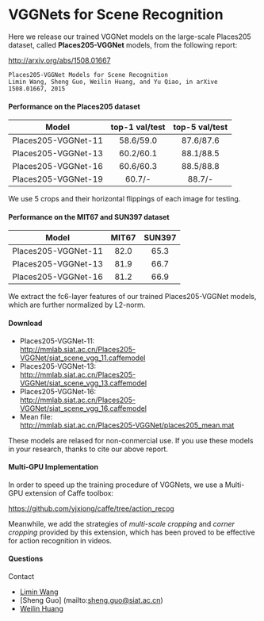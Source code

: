 # VGGNets for Scene Recognition

Here we release our trained VGGNet models on the large-scale Places205 dataset, called **Places205-VGGNet** models, from the following report:

http://arxiv.org/abs/1508.01667

    Places205-VGGNet Models for Scene Recognition
    Limin Wang, Sheng Guo, Weilin Huang, and Yu Qiao, in arXive 1508.01667, 2015
    
#### Performance on the Places205 dataset

|        Model        | top-1 val/test | top-5 val/test |
|:-------------------:|:--------------:|:--------------:|
| Places205-VGGNet-11 |    58.6/59.0   |    87.6/87.6   |
| Places205-VGGNet-13 |    60.2/60.1   |    88.1/88.5   |
| Places205-VGGNet-16 |    60.6/60.3   |    88.5/88.8   |
| Places205-VGGNet-19 |    60.7/-      |    88.7/-   |


We use 5 crops and their horizontal flippings of each image for testing.

#### Performance on the MIT67 and SUN397 dataset

|        Model        | MIT67 | SUN397 |
|:-------------------:|:-----:|:------:|
| Places205-VGGNet-11 |  82.0 |  65.3  |
| Places205-VGGNet-13 |  81.9 |  66.7  |
| Places205-VGGNet-16 |  81.2 |  66.9  |

We extract the fc6-layer features of our trained Places205-VGGNet models, which are further normalized by L2-norm.

#### Download
- Places205-VGGNet-11: <br />
  http://mmlab.siat.ac.cn/Places205-VGGNet/siat_scene_vgg_11.caffemodel
- Places205-VGGNet-13: <br />
  http://mmlab.siat.ac.cn/Places205-VGGNet/siat_scene_vgg_13.caffemodel
- Places205-VGGNet-16: <br />
  http://mmlab.siat.ac.cn/Places205-VGGNet/siat_scene_vgg_16.caffemodel
- Mean file: <br />
  http://mmlab.siat.ac.cn/Places205-VGGNet/places205_mean.mat

These models are relased for non-conmercial use. If you use these models in your research, thanks to cite our above report.

#### Multi-GPU Implementation

In order to speed up the training procedure of VGGNets, we use a Multi-GPU extension of Caffe toolbox:

https://github.com/yjxiong/caffe/tree/action_recog

Meanwhile, we add the strategies of _multi-scale cropping_ and _corner cropping_ provided by this extension, which has been proved to be effective for action recognition in videos.

#### Questions
Contact 
- [Limin Wang](http://wanglimin.github.io/)
- [Sheng Guo] (mailto:sheng.guo@siat.ac.cn)
- [Weilin Huang](http://www.wlhuang.com/)

